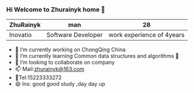 ### Hi  Welcome to Zhurainyk home 👋

| ZhuRainyk | man |28|
|------|----|-----|
|Inovatio |Software Developer|work experience of 4years




- 🔭 I’m currently working on ChongQing China
- 🌱 I’m currently learning Common data structures and algorithms 🤔
- 👯 I’m looking to collaborate on company
- 📫 Mail:zhurainyk@163.com
- 💬Tel:15223333272
- 😄 Ins: good good study ,day day up

